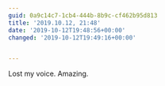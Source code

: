 ```yaml
---
guid: 0a9c14c7-1cb4-444b-8b9c-cf462b95d813
title: '2019.10.12, 21:48'
date: '2019-10-12T19:48:56+00:00'
changed: '2019-10-12T19:49:16+00:00'


---
```


Lost my voice. Amazing. 
